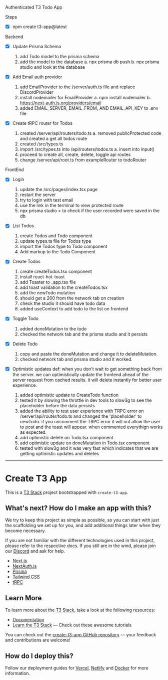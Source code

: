 Authenticated T3 Todo App

Steps

- [x] npm create t3-app@latest

Backend

- [x] Update Prisma Schema

  1. add Todo model to the prisma schema
  2. add the model to the database
     a. npx prisma db push
     b. npx prisma studio and look at the database

- [x] Add Email auth provider

  1. add EmailProvider to the /server/auth.ts file and replace DiscordProvider
  2. install nodemailer for EmailProvider
     a. npm install nodemailer
     b. https://next-auth.js.org/providers/email
  3. added EMAIL_SERVER, EMAIL_FROM, AND EMAIL_API_KEY to .env file

- [x] Create tRPC router for Todos
  1. created /server/api/routers/todo.ts
     a. removed publicProtected code and created a get all todos route
  2. created /src/types.ts
  3. import /src/types.ts into /api/routers/todos.ts
     a. insert into input()
  4. proceed to create all, create, delete, toggle api routes
  5. change /server/api/root.ts from exampleRouter to todoRouter

FrontEnd

- [x] Login

  1. update the /src/pages/index.tsx page
  2. restart the server
  3. try to login with test email
  4. use the link in the terminal to view protected route
  5. npx prisma studio > to check if the user recorded were saved in the db

- [x] List Todos

  1. create Todos and Todo component
  2. update types.ts file for Todos type
  3. import the Todos type to Todo component
  4. Add markup to the Todo Component

- [x] Create Todos

  1. create createTodos.tsx component
  2. install react-hot-toast
  3. add Toaster to \_app.tsx file
  4. add toast validation to the createTodos.tsx
  5. add the newTodo mutation
  6. should get a 200 from the network tab on creation
  7. check the studio it should have todo data
  8. added useContext to add todo to the list on frontend

- [x] Toggle Todo

  1. added doneMutation to the todo
  2. checked the network tab and the prisma studio and it persists

- [x] Delete Todo

  1. copy and paste the doneMutation and change it to deleteMutation.
  2. checked network tab and prisma studio and it worked.

- [x] Optimistic updates
      def: when you don't wait to get something back from the server. we can optimistically update the frontend ahead of the server request from cached results. it will delete instantly for better user experience.
  1. added optimistic update to CreateTodo function
  2. tested it by slowing the throttle in dev tools to slow3g to see the placeholder before the data persists
  3. added the ability to test user experience with TRPC error on /server/api/router/todo.ts and changed the 'placeholder' to newTodo. if you uncomment the TRPC error it will not allow the user to post and the toast will appear. when commented everythign works as expected.
  4. add optimistic delete on Todo.tsx component
  5. add optimistic update on doneMutation in Todo.tsx component
  6. tested with slow3g and it was very fast which indicates that we are getting optimistic updates and deletes

---

# Create T3 App

This is a [T3 Stack](https://create.t3.gg/) project bootstrapped with `create-t3-app`.

## What's next? How do I make an app with this?

We try to keep this project as simple as possible, so you can start with just the scaffolding we set up for you, and add additional things later when they become necessary.

If you are not familiar with the different technologies used in this project, please refer to the respective docs. If you still are in the wind, please join our [Discord](https://t3.gg/discord) and ask for help.

- [Next.js](https://nextjs.org)
- [NextAuth.js](https://next-auth.js.org)
- [Prisma](https://prisma.io)
- [Tailwind CSS](https://tailwindcss.com)
- [tRPC](https://trpc.io)

## Learn More

To learn more about the [T3 Stack](https://create.t3.gg/), take a look at the following resources:

- [Documentation](https://create.t3.gg/)
- [Learn the T3 Stack](https://create.t3.gg/en/faq#what-learning-resources-are-currently-available) — Check out these awesome tutorials

You can check out the [create-t3-app GitHub repository](https://github.com/t3-oss/create-t3-app) — your feedback and contributions are welcome!

## How do I deploy this?

Follow our deployment guides for [Vercel](https://create.t3.gg/en/deployment/vercel), [Netlify](https://create.t3.gg/en/deployment/netlify) and [Docker](https://create.t3.gg/en/deployment/docker) for more information.
